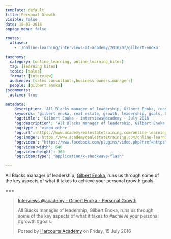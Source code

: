 ```yaml
---
template: default
title: Personal Growth
visible: false
date: 15-07-2016
onpage_menu: false

routes:
  aliases:
    - '/online-learning/interviews-at-academy/2016/07/gilbert-enoka'

taxonomy:
  category: [online_learning, online_learning_bites]
  tag: [learning bites]
  topic: [sales]
  format: [interview]
  audience: [sales consultants,business owners,managers]
  people: [gilbert enoka]
jscomments:
  active: true

metadata:
    description: 'All Blacks manager of leadership, Gilbert Enoka, runs us through some of the key aspects of what it takes to achieve your personal growth goals.'
    keywords: 'gilbert enoka, real estate, growth, leadership, goals, harcourts'
    'og:title': 'Gilbert Enoka - interviews@academy - July 2016'
    'og:description': 'All Blacks manager of leadership, Gilbert Enoka, runs us through some of the key aspects of what it takes to achieve your personal growth goals.'
    'og:type': 'video.other'
    'og:url': https://www.academyrealestatetraining.com/online-learning/bites/2016/07/15/gilbert-enoka#pk_campaign=Social-2016-07
    'og:image': https://www.academyrealestatetraining.com/online-learning/bites/2016/07/15/gilbert-enoka/gilbert-enoka.jpg
    'og:video': "https://www.facebook.com/plugins/video.php?href=https%3A%2F%2Fwww.facebook.com%2Fharcourtsacademy%2Fvideos%2F10153554214067676%2F&width=640&show_text=false&appId=667620916615872&height=360"
    'og:video:width': 640
    'og:video:height': 360
    'og:video:type': "application/x-shockwave-flash"

---
```


All Blacks manager of leadership, [Gilbert Enoka](https://www.facebook.com/gilbert.enoka), runs us through some of the key aspects of what it takes to achieve your personal growth goals.

===

<div id="fb-root"></div>
<script>(function(d, s, id) {
  var js, fjs = d.getElementsByTagName(s)[0];
  if (d.getElementById(id)) return;
  js = d.createElement(s); js.id = id;
  js.src = "//connect.facebook.net/en_GB/sdk.js#xfbml=1&version=v2.6&appId=667620916615872";
  fjs.parentNode.insertBefore(js, fjs);
}(document, 'script', 'facebook-jssdk'));</script>

<div class="fb-video" data-href="https://www.facebook.com/harcourtsacademy/videos/10153554214067676/" data-show-text="false"><blockquote cite="https://www.facebook.com/harcourtsacademy/videos/10153554214067676/" class="fb-xfbml-parse-ignore"><a href="https://www.facebook.com/harcourtsacademy/videos/10153554214067676/">Interviews &#064;academy - Gilbert Enoka - Personal Growth</a><p>All Blacks manager of leadership, Gilbert Enoka, runs us through some of the key aspects of what it takes to #achieve your personal #growth #goals.</p>Posted by <a href="https://www.facebook.com/harcourtsacademy/">Harcourts Academy</a> on Friday, 15 July 2016</blockquote></div>
